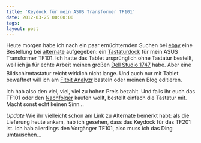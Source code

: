 ```yaml
---
title: 'Keydock für mein ASUS Transformer TF101'
date: 2012-03-25 00:00:00 
tags: 
layout: post
---
```

Heute morgen habe ich nach ein paar ernüchternden Suchen bei [ebay][0] eine Bestellung bei [alternate][1] aufgegeben: ein [Tastaturdock][1] für mein ASUS Transformer TF101. Ich hatte das Tablet ursprünglich ohne Tastatur bestellt, weil ich ja für echte Arbeit meinen großen [Dell Studio 1747][3] habe. Aber eine Bildschirmtastatur reicht wirklich nicht lange. Und auch nur mit Tablet bewaffnet will ich am [Fitbit Analyzr][4] basteln oder meinen Blog 
editieren.

Ich hab also den viel, viel, viel zu hohen Preis bezahlt. Und falls ihr euch das TF101 oder den [Nachfolger][5] kaufen wollt, bestellt einfach die Tastatur mit. Macht sonst echt keinen Sinn...

*Update* Wie ihr vielleicht schon am Link zu Alternate bemerkt habt: als die Lieferung heute ankam, hab ich gesehen, dass das Keydock für das TF201 ist. Ich hab allerdings den Vorgänger TF101, also muss ich das Ding umtauschen...

[0]: http://www.ebay.de/sch/i.html?_nkw=Asus+TF101+tastatur
[1]: http://www.alternate.de/html/product/ASUS/Eee_Pad_TF201_Transformer_Prime_Keyboard_Dock/981893/
[3]: http://blog.kopis.de/2010/09/02/der-erste-abend-mit-dem-dell-studio-17/
[4]: http://fitbitanalyzr.heroku.com/
[5]: http://www.amazon.de/EeePad-Transformer-Tablet-PC-Android-KeyDock/dp/B0067VGSHA/kopisde-21
